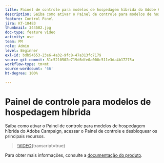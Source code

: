 ```yaml
---
title: Painel de controle para modelos de hospedagem híbrida do Adobe Campaign
description: Saiba como ativar o Painel de controle para modelos de hospedagem híbrida, acessar o Painel de controle e desbloquear os principais recursos.
feature: Control Panel
jira: KT-10483
thumbnail: 344502.jpg
doc-type: feature video
activity: use
team: PM
role: Admin
level: Beginner
exl-id: bdb54553-23e6-4a32-9fc8-47a313fc7179
source-git-commit: 81c5210502e719d6dfe0a000c511e3da4b17275a
workflow-type: tm+mt
source-wordcount: '66'
ht-degree: 100%

---
```


# Painel de controle para modelos de hospedagem híbrida

Saiba como ativar o Painel de controle para modelos de hospedagem híbrida do Adobe Campaign, acessar o Painel de controle e desbloquear os principais recursos.

>[!VIDEO](https://video.tv.adobe.com/v/344502?learn=on){transcript=true}

Para obter mais informações, consulte a [documentação do produto](https://experienceleague.adobe.com/docs/control-panel/using/performance-monitoring/external-accounts.html?lang=pt-BR).
